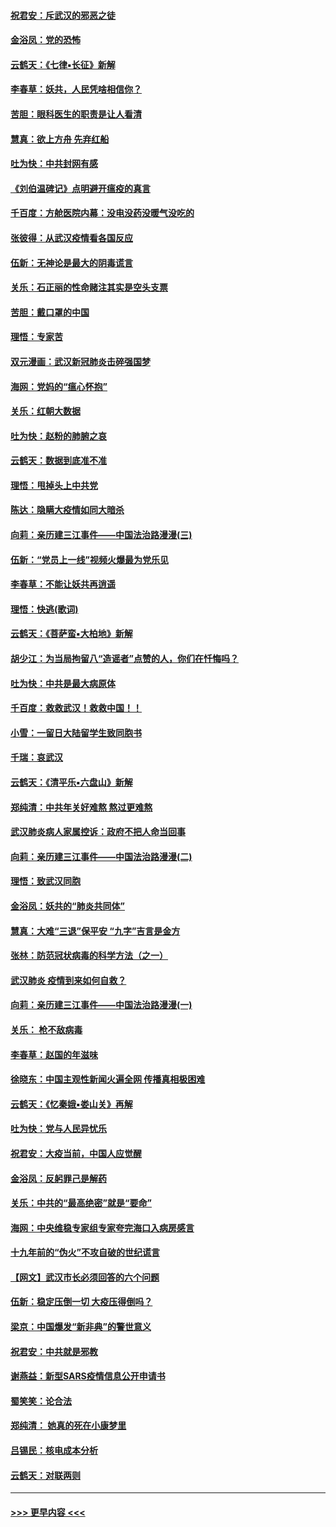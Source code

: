 #### [祝君安：斥武汉的邪恶之徒](../pages/nsc993/n11855861.md?t=02100033) 
#### [金浴凤：党的恐怖](../pages/nsc993/n11855849.md?t=02100033) 
#### [云鹤天：《七律▪长征》新解](../pages/nsc993/n11855479.md?t=02100033) 
#### [李春草：妖共，人民凭啥相信你？](../pages/nsc993/n11855196.md?t=02100033) 
#### [苦胆：眼科医生的职责是让人看清](../pages/nsc993/n11853840.md?t=02100033) 
#### [慧真：欲上方舟 先弃红船](../pages/nsc993/n11853483.md?t=02100033) 
#### [吐为快：中共封网有感](../pages/nsc993/n11852575.md?t=02100033) 
#### [《刘伯温碑记》点明避开瘟疫的真言](../pages/nsc993/n11852128.md?t=02100033) 
#### [千百度：方舱医院内幕：没电没药没暖气没吃的](../pages/nsc993/n11850211.md?t=02100033) 
#### [张彼得：从武汉疫情看各国反应](../pages/nsc993/n11850102.md?t=02100033) 
#### [伍新：无神论是最大的阴毒谎言](../pages/nsc993/n11846129.md?t=02100033) 
#### [关乐：石正丽的性命赌注其实是空头支票](../pages/nsc993/n11846109.md?t=02100033) 
#### [苦胆：戴口罩的中国](../pages/nsc993/n11845576.md?t=02100033) 
#### [理悟：专家苦](../pages/nsc993/n11845564.md?t=02100033) 
#### [双元漫画：武汉新冠肺炎击碎强国梦](../pages/nsc993/n11843320.md?t=02100033) 
#### [海网：党妈的“瘟心怀抱”](../pages/nsc993/n11840740.md?t=02100033) 
#### [关乐：红朝大数据](../pages/nsc993/n11840675.md?t=02100033) 
#### [吐为快：赵粉的肺腑之哀](../pages/nsc993/n11840618.md?t=02100033) 
#### [云鹤天：数据到底准不准](../pages/nsc993/n11840325.md?t=02100033) 
#### [理悟：甩掉头上中共党](../pages/nsc993/n11838826.md?t=02100033) 
#### [陈达：隐瞒大疫情如同大暗杀](../pages/nsc993/n11838771.md?t=02100033) 
#### [向莉：亲历建三江事件——中国法治路漫漫(三)](../pages/nsc993/n11831825.md?t=02100033) 
#### [伍新：“党员上一线”视频火爆最为党乐见](../pages/nsc993/n11838200.md?t=02100033) 
#### [李春草：不能让妖共再逍遥](../pages/nsc993/n11838102.md?t=02100033) 
#### [理悟：快逃(歌词)](../pages/nsc993/n11838083.md?t=02100033) 
#### [云鹤天：《菩萨蛮▪大柏地》新解](../pages/nsc993/n11838059.md?t=02100033) 
#### [胡少江：为当局拘留八“造谣者”点赞的人，你们在忏悔吗？](../pages/nsc993/n11836801.md?t=02100033) 
#### [吐为快：中共是最大病原体](../pages/nsc993/n11836748.md?t=02100033) 
#### [千百度：救救武汉！救救中国！！](../pages/nsc993/n11836145.md?t=02100033) 
#### [小雪：一留日大陆留学生致同胞书](../pages/nsc993/n11834624.md?t=02100033) 
#### [千瑞：哀武汉](../pages/nsc993/n11833647.md?t=02100033) 
#### [云鹤天：《清平乐▪六盘山》新解](../pages/nsc993/n11833611.md?t=02100033) 
#### [郑纯清：中共年关好难熬 熬过更难熬](../pages/nsc993/n11833489.md?t=02100033) 
#### [武汉肺炎病人家属控诉：政府不把人命当回事](../pages/nsc993/n11833205.md?t=02100033) 
#### [向莉：亲历建三江事件——中国法治路漫漫(二)](../pages/nsc993/n11829102.md?t=02100033) 
#### [理悟：致武汉同胞](../pages/nsc993/n11831522.md?t=02100033) 
#### [金浴凤：妖共的“肺炎共同体”](../pages/nsc993/n11829448.md?t=02100033) 
#### [慧真：大难“三退”保平安 “九字”吉言是金方](../pages/nsc993/n11829501.md?t=02100033) 
#### [张林：防范冠状病毒的科学方法（之一）](../pages/nsc993/n11828618.md?t=02100033) 
#### [武汉肺炎 疫情到来如何自救？](../pages/nsc993/n11827632.md?t=02100033) 
#### [向莉：亲历建三江事件——中国法治路漫漫(一)](../pages/nsc993/n11827190.md?t=02100033) 
#### [关乐： 枪不敌病毒](../pages/nsc993/n11826746.md?t=02100033) 
#### [李春草：赵国的年滋味](../pages/nsc993/n11826321.md?t=02100033) 
#### [徐晓东：中国主观性新闻火遍全网 传播真相极困难](../pages/nsc993/n11826508.md?t=02100033) 
#### [云鹤天：《忆秦娥▪娄山关》再解](../pages/nsc993/n11824682.md?t=02100033) 
#### [吐为快：党与人民异忧乐](../pages/nsc993/n11824660.md?t=02100033) 
#### [祝君安：大疫当前，中国人应觉醒](../pages/nsc993/n11821946.md?t=02100033) 
#### [金浴凤：反躬罪己是解药](../pages/nsc993/n11820280.md?t=02100033) 
#### [关乐：中共的“最高绝密”就是“要命”](../pages/nsc993/n11816946.md?t=02100033) 
#### [海网：中央维稳专家组专家夸完海口入病房感言](../pages/nsc993/n11815138.md?t=02100033) 
#### [十九年前的“伪火”不攻自破的世纪谎言](../pages/nsc993/n11813238.md?t=02100033) 
#### [【网文】武汉市长必须回答的六个问题](../pages/nsc993/n11813848.md?t=02100033) 
#### [伍新：稳定压倒一切 大疫压得倒吗？](../pages/nsc993/n11812634.md?t=02100033) 
#### [梁京：中国爆发“新非典”的警世意义](../pages/nsc993/n11812554.md?t=02100033) 
#### [祝君安：中共就是邪教](../pages/nsc993/n11812431.md?t=02100033) 
#### [谢燕益：新型SARS疫情信息公开申请书](../pages/nsc993/n11808840.md?t=02100033) 
#### [蜀笑笑：论合法](../pages/nsc993/n11808064.md?t=02100033) 
#### [郑纯清： 她真的死在小康梦里](../pages/nsc993/n11806623.md?t=02100033) 
#### [吕锡民：核电成本分析](../pages/nsc993/n11806284.md?t=02100033) 
#### [云鹤天：对联两则](../pages/nsc993/n11805957.md?t=02100033) 

----
#### [ >>> 更早内容 <<< ](../indexes/nsc993-earlier.md)
